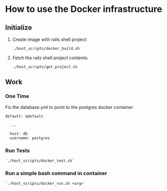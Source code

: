 # How to use the Docker infrastructure

## Initialize

1. Create image with rails shell project:
 
    `./host_scripts/docker_build.sh`

1. Fetch the rails shell project contents:

    `./host_scripts/get_project.sh`    
    
## Work

### One Time

Fix the database.yml to point to the postgres docker container

```
default: &default

  ...
  
  host: db
  username: postgres
```
    
### Run Tests
    
    `./host_scripts/docker_test.sh`
    
### Run a simple bash command in container
    
    `./host_scripts/docker_run.sh <arg>`